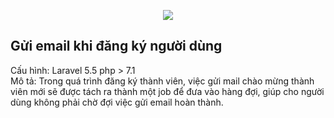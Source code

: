<p align="center"><img src="https://laravel.com/assets/img/components/logo-laravel.svg"></p>

## Gửi email khi đăng ký người dùng

Cấu hình: Laravel 5.5
          php > 7.1</br>
Mô tả:
  Trong quá trình đăng ký thành viên, việc gửi mail chào mừng thành viên mới sẽ được tách ra thành một job để đưa vào hàng đợi, giúp cho người dùng không phải chờ đợi việc gửi email hoàn thành.
